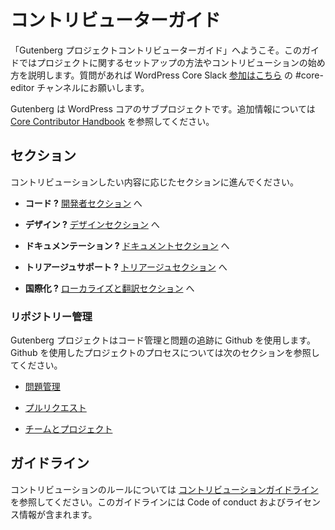 <!--
# Contributor Guide
-->
# コントリビューターガイド

<!--
Welcome to the Gutenberg Project Contributor Guide. This guide is here to help you get setup and start contributing to the project. If you have any questions, you'll find us in the #core-editor channel in the WordPress Core Slack, [free to join](https://make.wordpress.org/chat/).

Gutenberg is a sub-project of Core WordPress. Please see the [Core Contributor Handbook](https://make.wordpress.org/core/handbook/) for additional information.
-->
「Gutenberg プロジェクトコントリビューターガイド」へようこそ。このガイドではプロジェクトに関するセットアップの方法やコントリビューションの始め方を説明します。質問があれば WordPress Core Slack [参加はこちら](https://make.wordpress.org/chat/) の #core-editor チャンネルにお願いします。

Gutenberg は WordPress コアのサブプロジェクトです。追加情報については [Core Contributor Handbook](https://make.wordpress.org/core/handbook/) を参照してください。

<!--
## Sections
-->
## セクション

<!--
Find the section below based on what you are looking to contribute:

- **Code?** See the [developer section](/docs/contributors/develop.md).

- **Design?** See the [design section](/docs/contributors/design.md).

- **Documentation?** See the [documentation section](/docs/contributors/document.md)

- **Triage Support?** See the [triaging issues section](/docs/contributors/repository-management/#triaging-issues)

- **Internationalization?** See the [localizing and translating section](/docs/contributors/localizing.md)
-->

コントリビューションしたい内容に応じたセクションに進んでください。

- **コード ?** [開発者セクション](https://developer.wordpress.org/block-editor/contributors/develop/) へ

- **デザイン ?** [デザインセクション](https://developer.wordpress.org/block-editor/contributors/design/) へ

- **ドキュメンテーション ?** [ドキュメントセクション](https://developer.wordpress.org/block-editor/contributors/document/) へ

- **トリアージュサポート ?** [トリアージュセクション](https://developer.wordpress.org/block-editor/contributors/repository-management/#triaging-issues) へ

- **国際化 ?** [ローカライズと翻訳セクション](https://developer.wordpress.org/block-editor/contributors/localizing/) へ

<!--
### Repository Management
-->
### リポジトリー管理

<!--
The Gutenberg project uses Github for managing code and tracking issues. Please see the following sections for the project methodologies using Github.

- [Issue Management](/docs/contributors/repository-management.md#issues)

- [Pull Requests](/docs/contributors/repository-management.md#pull-requests)

- [Teams and Projects](/docs/contributors/repository-management.md#teams)
-->
Gutenberg プロジェクトはコード管理と問題の追跡に Github を使用します。Github を使用したプロジェクトのプロセスについては次のセクションを参照してください。

- [問題管理](https://developer.wordpress.org/block-editor/contributors/repository-management/#issues)

- [プルリクエスト](https://developer.wordpress.org/block-editor/contributors/repository-management/#pull-requests)

- [チームとプロジェクト](https://developer.wordpress.org/block-editor/contributors/repository-management/#teams)

<!--
## Guidelines
-->
## ガイドライン

<!--
See the [Contributing Guidelines](https://github.com/WordPress/gutenberg/blob/master/CONTRIBUTING.md) for the rules around contributing: This includes the code of conduct and licensing information.
-->
コントリビューションのルールについては [コントリビューションガイドライン](https://github.com/WordPress/gutenberg/blob/master/CONTRIBUTING.md) を参照してください。このガイドラインには Code of conduct およびライセンス情報が含まれます。
